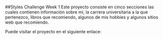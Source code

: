 ##Styles Challenge Week 1
Este proyecto consiste en cinco secciones las cuales contienen información sobre mi, la carrera universitaria a la que pertenezco, libros que recomiendo, algunos de mis hobbies y algunos sitios web que recomiendo.

Puede visitar el proyecto en el siguiente enlace:
